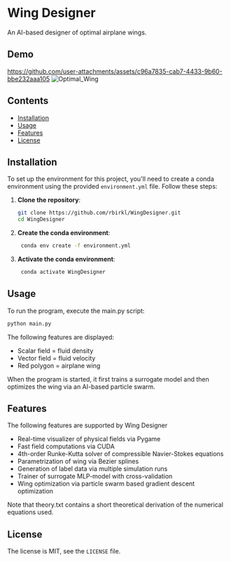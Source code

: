 # Wing Designer

An AI-based designer of optimal airplane wings.

## Demo

https://github.com/user-attachments/assets/c96a7835-cab7-4433-9b60-bbe232aaa105
![Optimal_Wing](https://github.com/user-attachments/assets/743016b0-5a8d-459c-8176-b5294286fefb)

## Contents

- [Installation](#installation)
- [Usage](#usage)
- [Features](#features)
- [License](#license)

## Installation

To set up the environment for this project, you'll need to create a conda environment using the
provided `environment.yml` file. Follow these steps:

1. **Clone the repository**:
   ```bash
   git clone https://github.com/rbirkl/WingDesigner.git
   cd WingDesigner

2. **Create the conda environment**:
   ```bash
    conda env create -f environment.yml

3. **Activate the conda environment**:
   ```bash
    conda activate WingDesigner

## Usage

To run the program, execute the main.py script:

```bash
python main.py
```

The following features are displayed:

- Scalar field = fluid density
- Vector field = fluid velocity
- Red polygon = airplane wing

When the program is started, it first trains a surrogate model and then optimizes the wing via an AI-based particle
swarm.

## Features

The following features are supported by Wing Designer

- Real-time visualizer of physical fields via Pygame
- Fast field computations via CUDA
- 4th-order Runke-Kutta solver of compressible Navier-Stokes equations
- Parametrization of wing via Bezier splines
- Generation of label data via multiple simulation runs
- Trainer of surrogate MLP-model with cross-validation
- Wing optimization via particle swarm based gradient descent optimization

Note that theory.txt contains a short theoretical derivation of the numerical equations used.

## License

The license is MIT, see the ```LICENSE``` file.
